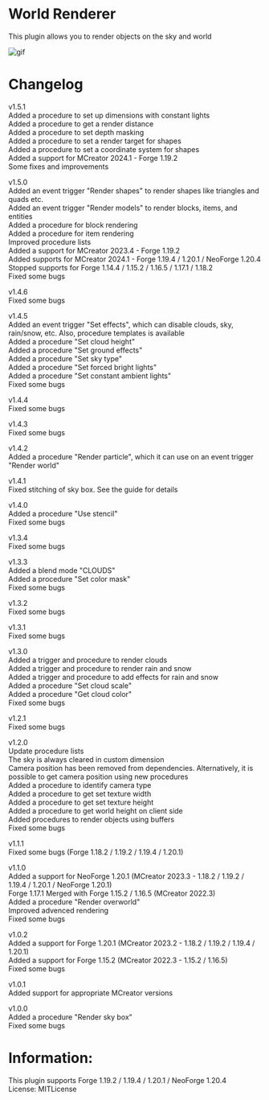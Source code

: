 # World Renderer  
This plugin allows you to render objects on the sky and world  
  
![gif](https://i.imgur.com/H9lEztq.png)  
  
# Changelog  
v1.5.1  
Added a procedure to set up dimensions with constant lights  
Added a procedure to get a render distance  
Added a procedure to set depth masking  
Added a procedure to set a render target for shapes  
Added a procedure to set a coordinate system for shapes  
Added a support for MCreator 2024.1 - Forge 1.19.2  
Some fixes and improvements  
  
v1.5.0  
Added an event trigger "Render shapes" to render shapes like triangles and quads etc.  
Added an event trigger "Render models" to render blocks, items, and entities  
Added a procedure for block rendering   
Added a procedure for item rendering  
Improved procedure lists  
Added a support for MCreator 2023.4 - Forge 1.19.2  
Added supports for MCreator 2024.1 - Forge 1.19.4 / 1.20.1 / NeoForge 1.20.4  
Stopped supports for Forge 1.14.4 / 1.15.2 / 1.16.5 / 1.17.1 / 1.18.2  
Fixed some bugs  
  
v1.4.6  
Fixed some bugs  
  
v1.4.5  
Added an event trigger "Set effects", which can disable clouds, sky, rain/snow, etc. Also, procedure templates is available  
Added a procedure "Set cloud height"  
Added a procedure "Set ground effects"  
Added a procedure "Set sky type"  
Added a procedure "Set forced bright lights"  
Added a procedure "Set constant ambient lights"  
Fixed some bugs  
  
v1.4.4  
Fixed some bugs  
  
v1.4.3  
Fixed some bugs  
  
v1.4.2  
Added a procedure "Render particle", which it can use on an event trigger "Render world"  
  
v1.4.1  
Fixed stitching of sky box. See the guide for details
  
v1.4.0  
Added a procedure "Use stencil"  
Fixed some bugs  
  
v1.3.4  
Fixed some bugs  
  
v1.3.3  
Added a blend mode "CLOUDS"  
Added a procedure "Set color mask"  
Fixed some bugs  
  
v1.3.2  
Fixed some bugs  
  
v1.3.1  
Fixed some bugs  
  
v1.3.0  
Added a trigger and procedure to render clouds  
Added a trigger and procedure to render rain and snow  
Added a trigger and procedure to add effects for rain and snow  
Added a procedure "Set cloud scale"  
Added a procedure "Get cloud color"  
Fixed some bugs  
  
v1.2.1  
Fixed some bugs  
  
v1.2.0  
Update procedure lists  
The sky is always cleared in custom dimension  
Camera position has been removed from dependencies. Alternatively, it is possible to get camera position using new procedures  
Added a procedure to identify camera type  
Added a procedure to get set texture width  
Added a procedure to get set texture height  
Added a procedure to get world height on client side  
Added procedures to render objects using buffers  
Fixed some bugs  
  
v1.1.1  
Fixed some bugs (Forge 1.18.2 / 1.19.2 / 1.19.4 / 1.20.1)  
  
v1.1.0  
Added a support for NeoForge 1.20.1 (MCreator 2023.3 - 1.18.2 / 1.19.2 / 1.19.4 / 1.20.1 / NeoForge 1.20.1)  
Forge 1.17.1 Merged with Forge 1.15.2 / 1.16.5 (MCreator 2022.3)  
Added a procedure "Render overworld"  
Improved advenced rendering  
Fixed some bugs  
  
v1.0.2  
Added a support for Forge 1.20.1 (MCreator 2023.2 - 1.18.2 / 1.19.2 / 1.19.4 / 1.20.1)  
Added a support for Forge 1.15.2 (MCreator 2022.3 - 1.15.2 / 1.16.5)  
Fixed some bugs  
  
v1.0.1  
Added support for appropriate MCreator versions  
  
v1.0.0  
Added a procedure "Render sky box"  
Fixed some bugs  
  
# Information:
This plugin supports Forge 1.19.2 / 1.19.4 / 1.20.1 / NeoForge 1.20.4  
License: MITLicense  
